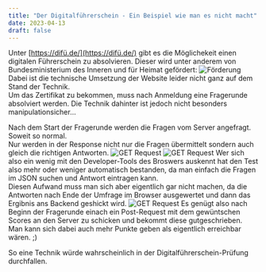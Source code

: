 ```yaml
---
title: "Der Digitalführerschein - Ein Beispiel wie man es nicht macht"
date: 2023-04-13
draft: false
---
```


Unter [https://difü.de/](https://difü.de/) gibt es die Möglichekeit einen digitalen Führerschein zu absolvieren. Dieser wird unter anderem von Bundesministerium des Inneren und für Heimat gefördert:
![Förderung](/dif%C3%BC/F%C3%B6rderung.png)
Dabei ist die technische Umsetzung der Website leider nicht ganz auf dem Stand der Technik.  
Um das Zertifikat zu bekommen, muss nach Anmeldung eine Fragerunde absolviert werden.
Die Technik dahinter ist jedoch nicht besonders manipulationsicher...

Nach dem Start der Fragerunde werden die Fragen vom Server angefragt. Soweit so normal.  
Nur werden in der Response nicht nur die Fragen übermittelt sondern auch gleich die richtigen Antworten.
![GET Request](/dif%C3%BC/Get.PNG)
![GET Request](/dif%C3%BC/JSON.PNG)
Wer sich also ein wenig mit den Developer-Tools des Broswers auskennt hat den Test also mehr oder weniger automatisch bestanden, da man einfach die Fragen im JSON suchen und Antwort eintragen kann.  
Diesen Aufwand muss man sich aber eigentlich gar nicht machen, da die Antworten nach Ende der Umfrage im Browser ausgewertet und dann das Ergibnis ans Backend geshickt wird.
![GET Request](/dif%C3%BC/Post.PNG)
Es genügt also nach Beginn der Fragerunde einach ein Post-Request mit dem gewüntschen Scores an den Server zu schicken und bekommt diese gutgeschrieben.  
Man kann sich dabei auch mehr Punkte geben als eigentlich erreichbar wären. ;)

So eine Technik würde wahrscheinlich in der Digitalführerschein-Prüfung durchfallen.
